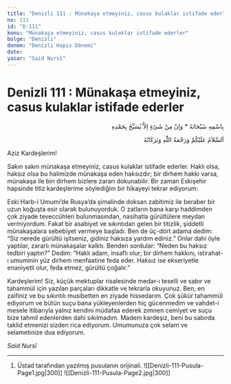```yaml
---
title: "Denizli 111 : Münakaşa etmeyiniz, casus kulaklar istifade ederler"
no: 111
id: "D-111"
konu: "Münakaşa etmeyiniz, casus kulaklar istifade ederler"
bolge: "Denizli"
donem: "Denizli Hapis Dönemi"
date: 
yazar: "Said Nursî"
---
```


# Denizli 111 : Münakaşa etmeyiniz, casus kulaklar istifade ederler

<p class="arabic" dir="rtl" title="Meal: “Subhân Allah’ın adıyla” * “Hiçbir şey yoktur ki O'nu hamd ile tesbih etmesin” [İsrâ 17:44]">بِاسْمِهِ سُبْحَانَهُ * وَاِنْ مِنْ شَىْءٍ اِلاَّ يُسَبِّحُ بِحَمْدِهِ</p>

<p class="arabic" dir="rtl" title="Meal: “Allah’ın selâmı, rahmeti ve bereketleri, üzerinize olsun.”">اَلسَّلاَمُ عَلَيْكُمْ وَرَحْمَةُ اللّٰهِ وَبَرَكَاتُهُ</p>

Aziz Kardeşlerim!

Sakın sakın münakaşa etmeyiniz, casus kulaklar istifade ederler. Haklı olsa, haksız olsa bu halimizde münakaşa eden haksızdır; bir dirhem hakkı varsa, münakaşa ile bin dirhem bizlere zararı dokunabilir. Bir zaman Eskişehir hapsinde titiz kardeşlerime söylediğim bir hikayeyi tekrar ediyorum:

Eski Harb-i Umumi’de Rusya’da şimalinde doksan zabitimiz ile beraber bir uzun koğuşta esir olarak bulunuyorduk. O zatların bana karşı haddimden çok ziyade teveccühleri bulunmasından, nasihatla gürültülere meydan vermiyordum. Fakat bir asabiyet ve sıkıntıdan gelen bir titizlik, şiddetli münakaşalara sebebiyet vermeye başladı. Ben de üç-dört adama dedim: “Siz nerede gürültü işitseniz, gidiniz haksıza yardım ediniz.” Onlar dahi öyle yaptılar, zararlı münakaşalar kalktı. Benden sordular: “Neden bu haksız tedbiri yaptın?” Dedim: “Haklı adam, insaflı olur; bir dirhem hakkını, istirahat-ı umuminin yüz dirhem menfaatine feda eder. Haksız ise ekseriyetle enaniyetli olur, feda etmez, gürültü çoğalır.”

Kardeşlerim! Siz, küçük mektuplar risalesinde medar-ı teselli ve sabır ve tahammül için yazılan parçaları dikkatle ve tekrarla okuyunuz. Ben, en zaifiniz ve bu sıkıntılı musibetten en ziyade hissedarım. Çok şükür tahammül ediyorum ve bütün suçu bana yükleyenlerden hiç gücenmedim ve vahdet-i mesele itibarıyla yalnız kendini müdafaa ederek zımnen cemiyet ve suçu bize tahmil edenlerden dahi sıkılmadım. Madem kardeşiz, beni bu sabırda taklid etmenizi sizden rica ediyorum. Umumunuza çok selam ve selametinize dua ediyorum.

*Said Nursî*

***

1. Üstad tarafından yazılmış pusulanın orijinali.
![[Denizli-111-Pusula-Page1.jpg|300]]
![[Denizli-111-Pusula-Page2.jpg|300]]

